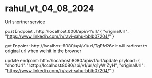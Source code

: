 # rahul_vt_04_08_2024
Url shortner service



post Endpoint :  http://localhost:8081/api/v1/url/
{
    "originalUrl": "https://www.linkedin.com/in/ravi-sahu-bb1b07204/"
}


get Enpoint : http://localhost:8080/api/v1/url/TgEfoR6x
it will redircet to original url when we hit in the browser


 update endpoint: http://localhost:8080/api/v1/url/update
 payload :
   {
    "shortUrl":"hzttp://localhost:8080/api/v1/url/q1yW1ZyH",
    "originalUrl": "https://www.linkedin.com/in/ravi-sahu-bb1b07204/"
   }
 
